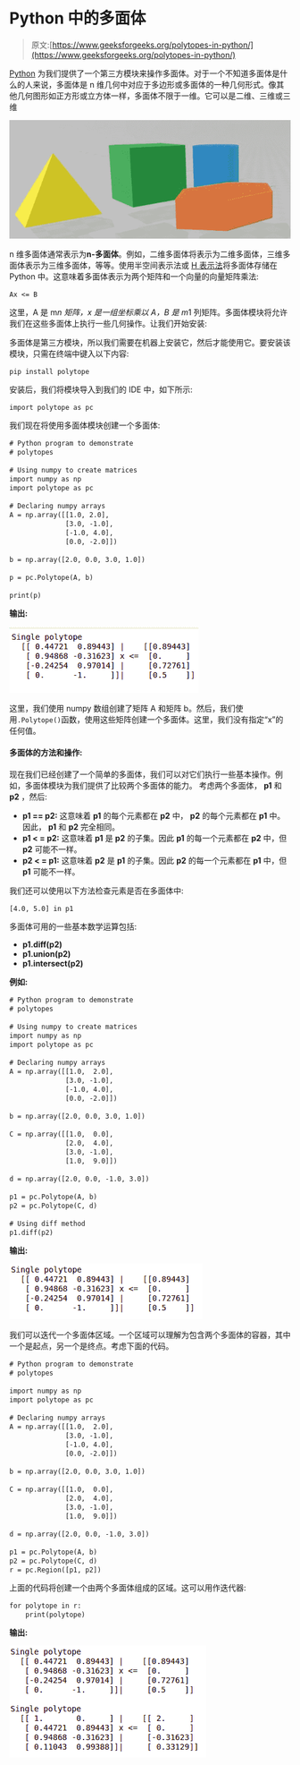 # Python 中的多面体

> 原文:[https://www.geeksforgeeks.org/polytopes-in-python/](https://www.geeksforgeeks.org/polytopes-in-python/)

[Python](https://www.geeksforgeeks.org/python-programming-language/) 为我们提供了一个第三方模块来操作多面体。对于一个不知道多面体是什么的人来说，多面体是 n 维几何中对应于多边形或多面体的一种几何形式。像其他几何图形如正方形或立方体一样，多面体不限于一维。它可以是二维、三维或三维

![polytopes](img/a5da7b0eecaeeec5e7cd3b1cf52c13c5.png)

n 维多面体通常表示为**n-多面体**。例如，二维多面体将表示为二维多面体，三维多面体表示为三维多面体，等等。使用半空间表示法或 [H 表示法](https://en.wikipedia.org/wiki/Convex_polytope#Intersection_of_half-spaces)将多面体存储在 Python 中。这意味着多面体表示为两个矩阵和一个向量的向量矩阵乘法:

```
Ax <= B
```

这里，A 是 m*n 矩阵，x 是一组坐标乘以 A，B 是 m*1 列矩阵。多面体模块将允许我们在这些多面体上执行一些几何操作。让我们开始安装:

多面体是第三方模块，所以我们需要在机器上安装它，然后才能使用它。要安装该模块，只需在终端中键入以下内容:

```
pip install polytope
```

安装后，我们将模块导入到我们的 IDE 中，如下所示:

```
import polytope as pc
```

我们现在将使用多面体模块创建一个多面体:

```
# Python program to demonstrate
# polytopes

# Using numpy to create matrices
import numpy as np 
import polytope as pc

# Declaring numpy arrays
A = np.array([[1.0, 2.0],
              [3.0, -1.0],
              [-1.0, 4.0],
              [0.0, -2.0]])

b = np.array([2.0, 0.0, 3.0, 1.0])

p = pc.Polytope(A, b)

print(p)
```

**输出:**

![polytopes](img/1c1085f9ee2362f8ae21756109c6e6c4.png)

这里，我们使用 numpy 数组创建了矩阵 A 和矩阵 b。然后，我们使用`.Polytope()`函数，使用这些矩阵创建一个多面体。这里，我们没有指定“x”的任何值。

#### 多面体的方法和操作:

现在我们已经创建了一个简单的多面体，我们可以对它们执行一些基本操作。例如，多面体模块为我们提供了比较两个多面体的能力。
考虑两个多面体， **p1** 和 **p2** ，然后:

*   **p1 == p2:** 这意味着 **p1** 的每个元素都在 **p2** 中， **p2** 的每个元素都在 **p1** 中。因此， **p1** 和 **p2** 完全相同。
*   **p1 < = p2:** 这意味着 **p1** 是 **p2** 的子集。因此 **p1** 的每一个元素都在 **p2** 中，但 **p2** 可能不一样。
*   **p2 < = p1:** 这意味着 **p2** 是 **p1** 的子集。因此 **p2** 的每一个元素都在 **p1** 中，但 **p1** 可能不一样。

我们还可以使用以下方法检查元素是否在多面体中:

```
[4.0, 5.0] in p1
```

多面体可用的一些基本数学运算包括:

*   **p1.diff(p2)**
*   **p1.union(p2)**
*   **p1.intersect(p2)**

**例如:**

```
# Python program to demonstrate
# polytopes

# Using numpy to create matrices
import numpy as np 
import polytope as pc 

# Declaring numpy arrays
A = np.array([[1.0,  2.0],
              [3.0, -1.0],
              [-1.0, 4.0],
              [0.0, -2.0]])

b = np.array([2.0, 0.0, 3.0, 1.0])

C = np.array([[1.0,  0.0],
              [2.0,  4.0],
              [3.0, -1.0],
              [1.0,  9.0]]) 

d = np.array([2.0, 0.0, -1.0, 3.0])

p1 = pc.Polytope(A, b)
p2 = pc.Polytope(C, d)

# Using diff method
p1.diff(p2)
```

**输出:**

![polytope](img/9c24577c583d26169ddb734a17eb3395.png)

我们可以迭代一个多面体区域。一个区域可以理解为包含两个多面体的容器，其中一个是起点，另一个是终点。考虑下面的代码。

```
# Python program to demonstrate
# polytopes

import numpy as np 
import polytope as pc 

# Declaring numpy arrays
A = np.array([[1.0,  2.0],
              [3.0, -1.0],
              [-1.0, 4.0],
              [0.0, -2.0]])

b = np.array([2.0, 0.0, 3.0, 1.0])

C = np.array([[1.0,  0.0],
              [2.0,  4.0],
              [3.0, -1.0],
              [1.0,  9.0]]) 

d = np.array([2.0, 0.0, -1.0, 3.0])

p1 = pc.Polytope(A, b)
p2 = pc.Polytope(C, d)
r = pc.Region([p1, p2])
```

上面的代码将创建一个由两个多面体组成的区域。这可以用作迭代器:

```
for polytope in r:
    print(polytope)
```

**输出:**

![polytopes](img/ebee0fd95f494d2d05dbddae815724b4.png)